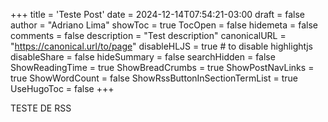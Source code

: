 +++
title = 'Teste Post'
date = 2024-12-14T07:54:21-03:00
draft = false
author = "Adriano Lima"
showToc = true
TocOpen = false
hidemeta = false
comments = false
description = "Test description"
canonicalURL = "https://canonical.url/to/page"
disableHLJS = true # to disable highlightjs
disableShare = false
hideSummary = false
searchHidden = false
ShowReadingTime = true
ShowBreadCrumbs = true
ShowPostNavLinks = true
ShowWordCount = false
ShowRssButtonInSectionTermList = true
UseHugoToc = false
+++

TESTE DE RSS